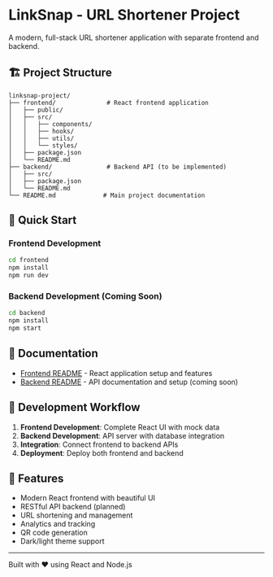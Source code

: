 # LinkSnap - URL Shortener Project

A modern, full-stack URL shortener application with separate frontend and backend.

## 🏗️ Project Structure

```
linksnap-project/
├── frontend/              # React frontend application
│   ├── public/
│   ├── src/
│   │   ├── components/
│   │   ├── hooks/
│   │   ├── utils/
│   │   └── styles/
│   ├── package.json
│   └── README.md
├── backend/               # Backend API (to be implemented)
│   ├── src/
│   ├── package.json
│   └── README.md
└── README.md             # Main project documentation
```

## 🚀 Quick Start

### Frontend Development
```bash
cd frontend
npm install
npm run dev
```

### Backend Development (Coming Soon)
```bash
cd backend
npm install
npm start
```

## 📖 Documentation

- [Frontend README](./frontend/README.md) - React application setup and features
- [Backend README](./backend/README.md) - API documentation and setup (coming soon)

## 🔧 Development Workflow

1. **Frontend Development**: Complete React UI with mock data
2. **Backend Development**: API server with database integration
3. **Integration**: Connect frontend to backend APIs
4. **Deployment**: Deploy both frontend and backend

## 🌟 Features

- Modern React frontend with beautiful UI
- RESTful API backend (planned)
- URL shortening and management
- Analytics and tracking
- QR code generation
- Dark/light theme support

---

Built with ❤️ using React and Node.js
